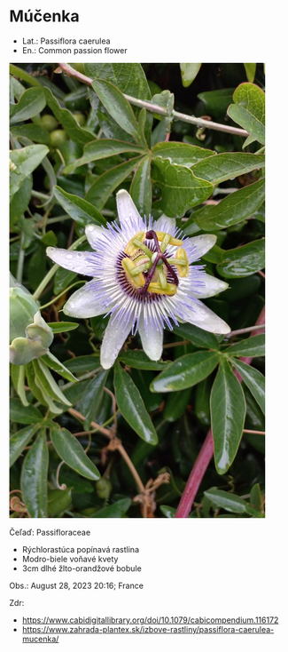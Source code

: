 # Múčenka
- Lat.: Passiflora caerulea
- En.: Common passion flower

![Múčenka](./passion_flower.jpg "Múčenka")

Čeľaď: Passifloraceae

- Rýchlorastúca popínavá rastlina
- Modro-biele voňavé kvety
- 3cm dlhé žlto-orandžové bobule

Obs.: August 28, 2023 20:16; France

Zdr:
- https://www.cabidigitallibrary.org/doi/10.1079/cabicompendium.116172
- https://www.zahrada-plantex.sk/izbove-rastliny/passiflora-caerulea-mucenka/
